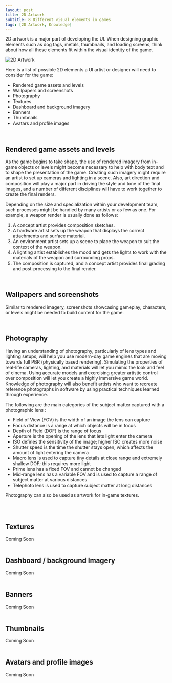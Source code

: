 ```yaml
---
layout: post
title: 2D Artwork
subtitle: 8 Different visual elements in games
tags: [2D Artwork, Knowledge]
---
```


2D artwork is a major part of developing the UI. When designing graphic elements such as dog tags, metals, thumbnails, and loading screens, think about how all these elements fit within the visual identity of the game. 

![2D Artwork](/privatebebomalaka/img/2DArtwork_sample.png)

Here is a list of possible 2D elements a UI artist or designer will need to consider for the game:
- Rendered game assets and levels
- Wallpapers and screenshots
- Photography
- Textures
- Dashboard and background imagery
- Banners
- Thumbnails
- Avatars and profile images

<br>

## Rendered game assets and levels
As the game begins to take shape, the use of rendered imagery from in-game objects or levels might become necessary to help with body text and to shape the presentation of the game. Creating such imagery might require an artist to set up cameras and lighting in a scene. Also, art direction and composition will play a major part in driving the style and tone of the final images, and a number of different disciplines will have to work together to create the final renders. 

Depending on the size and specialization within your development team, such processes might be handled by many artists or as few as one. For example, a weapon render is usually done as follows:
1.	A concept artist provides composition sketches. 
2.	A hardware artist sets up the weapon that displays the correct attachments and surface material. 
3.	An environment artist sets up a scene to place the weapon to suit the context of the weapon. 
4.	A lighting artist establishes the mood and gets the lights to work with the materials of the weapon and surrounding props. 
5.	The composition is captured, and a concept artist provides final grading and post-processing to the final render. 

<br>

## Wallpapers and screenshots
Similar to rendered imagery, screenshots showcasing gameplay, characters, or levels might be needed to build content for the game.

<br>

## Photography
Having an understanding of photography, particularly of lens types and lighting setups, will help you use modern-day game engines that are moving towards full PBR (physically based rendering). Simulating the properties of real-life cameras, lighting, and materials will let you mimic the look and feel of cinema. Using accurate models and exercising greater artistic control over composition will let you create a highly immersive game world. Knowledge of photography will also benefit artists who want to recreate reference photographs in software by using practical techniques learned through experience.

The following are the main categories of the subject matter captured with a photographic lens :
- Field of View (FOV) is the width of an image the lens can capture 
- Focus distance is a range at which objects will be in focus
- Depth of Field (DOF) is the range of focus
- Aperture is the opening of the lens that lets light enter the camera
- ISO defines the sensitivity of the image; higher ISO creates more noise
- Shutter speed is the time the shutter stays open, which affects the amount of light entering the camera
- Macro lens is used to capture tiny details at close range and extremely shallow DOF; this requires more light
- Prime lens has a fixed FOV and cannot be changed
- Mid-range lens has a variable FOV and is used to capture a range of subject matter at various distances
- Telephoto lens is used to capture subject matter at long distances

Photography can also be used as artwork for in-game textures.

<br>
<br>

## Textures
Coming Soon
<br>
<br>

## Dashboard / background Imagery
Coming Soon
<br>
<br>

## Banners
Coming Soon
<br>
<br>

## Thumbnails
Coming Soon
<br>
<br>

## Avatars and profile images
Coming Soon
<br>
